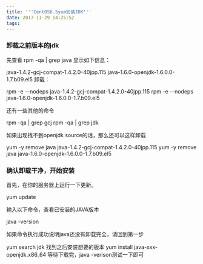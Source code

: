 ```yaml
---
title: '''CentOS6.5yum安装JDK'''
date: 2017-11-29 14:25:52
tags:
---
```

### 卸载之前版本的jdk
先查看 rpm -qa | grep java
显示如下信息：

java-1.4.2-gcj-compat-1.4.2.0-40jpp.115
java-1.6.0-openjdk-1.6.0.0-1.7.b09.el5
卸载：

rpm -e --nodeps java-1.4.2-gcj-compat-1.4.2.0-40jpp.115
rpm -e --nodeps java-1.6.0-openjdk-1.6.0.0-1.7.b09.el5

还有一些其他的命令

rpm -qa | grep gcj
rpm -qa | grep jdk

如果出现找不到openjdk source的话，那么还可以这样卸载

yum -y remove java java-1.4.2-gcj-compat-1.4.2.0-40jpp.115
yum -y remove java java-1.6.0-openjdk-1.6.0.0-1.7.b09.el5

### 确认卸载干净，开始安装

首先，在你的服务器上运行一下更新。

yum update

输入以下命令，查看已安装的JAVA版本

java -version

如果命令执行成功说明java还没有卸载完全，请回到第一步

yum search jdk
找到之后安装想要的版本
yum install java-xxx-openjdk.x86_64
等待下载完，java -verison测试一下即可
